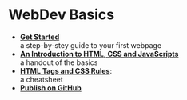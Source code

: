 # WebDev Basics

* [**Get Started**](./get-started.html)  
  a step-by-stey guide to your first webpage
* [**An Introduction to HTML, CSS and JavaScripts**](./html-css-js-handout.html)  
  a handout of the basics
* [**HTML Tags and CSS Rules**](./cheatsheet.html):  
  a cheatsheet
* [**Publish on GitHub**](./github.html)  